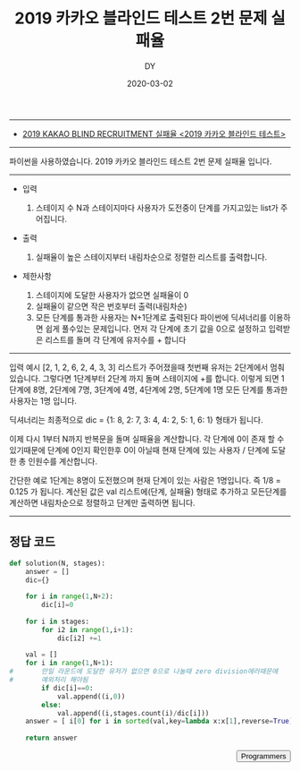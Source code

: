 ﻿---
layout: post
title:  "2019 카카오 블라인드 테스트 2번 문제 실패율"
date:   2020-03-02
author: DY
comments: true
categories: programmers
---

---
* [2019 KAKAO BLIND RECRUITMENT 실패율 <2019 카카오 블라인드 테스트>](https://programmers.co.kr/learn/courses/30/lessons/42889)

---
파이썬을 사용하였습니다.
2019 카카오 블라인드 테스트 2번 문제 실패율 입니다.

---
- 입력
  1. 스테이지 수 N과 스테이지마다 사용자가 도전중이 단계를 가지고있는 list가 주어집니다.

- 출력
  1. 실패율이 높은 스테이지부터 내림차순으로 정렬한 리스트를 출력합니다.

- 제한사항
  1. 스테이지에 도달한 사용자가 없으면 실패율이 0
  2. 실패율이 같으면 작은 번호부터 출력(내림차순)
  3. 모든 단계를 통과한 사용자는 N+1단계로 출력된다 파이썬에 딕셔너리를 이용하면 쉽게 풀수있는 문제입니다.
  먼저 각 단계에 초기 값을 0으로 설정하고 입력받은 리스트를 돌며 각 단계에 유저수를 + 합니다

---

입력 예시
[2, 1, 2, 6, 2, 4, 3, 3] 리스트가 주어졌을때 첫번째 유저는 2단계에서 멈춰있습니다. 그렇다면 1단계부터 2단계 까지 돌며 스테이지에 +를 합니다. 이렇게 되면 1단계에 8명, 2단계에 7명, 3단계에 4명, 4단계에 2명, 5단계에 1명 모든 단계를 통과한 사용자는 1명 입니다.

딕셔너리는 최종적으로 dic = {1: 8, 2: 7, 3: 4, 4: 2, 5: 1, 6: 1} 형태가 됩니다.

이제 다시 1부터 N까지 반복문을 돌며 실패율을 계산합니다. 각 단계에 0이 존재 할 수 있기때문에 단계에 0인지 확인한후 0이 아닐때
현재 단계에 있는 사용자 / 단계에 도달한 총 인원수를 계산합니다.

간단한 예로 1단계는 8명이 도전했으며 현재 단계이 있는 사람은 1명입니다. 즉 1/8 = 0.125 가 됩니다.
계산된 값은 val 리스트에(단계, 실패율) 형태로 추가하고 모든단계를 계산하면 내림차순으로 정렬하고 단계만 출력하면 됩니다.

---
## 정답 코드



```python
def solution(N, stages):
    answer = []
    dic={}
 
    for i in range(1,N+2):
        dic[i]=0
    
    for i in stages:
        for i2 in range(1,i+1):
            dic[i2] +=1
        
    val = []
    for i in range(1,N+1):
#       만일 라운드에 도달한 유저가 없으면 0으로 나눌때 zero division에러때문에
#       예외처리 해야됨
        if dic[i]==0:
            val.append((i,0))
        else:
            val.append((i,stages.count(i)/dic[i]))
    answer = [ i[0] for i in sorted(val,key=lambda x:x[1],reverse=True)]
    
    return answer

```

<div style="float: right;">
  <button onclick="location.href='https://programmers.co.kr/' ">Programmers</button>
</div>
